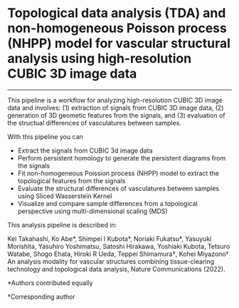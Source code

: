 # Topological data analysis (TDA) and non-homogeneous Poisson process (NHPP) model for vascular structural analysis using high-resolution CUBIC 3D image data

---

This pipeline is a workflow for analyzing high-resolution CUBIC 3D image data and involves: (1) extraction of signals from CUBIC 3D image data, (2) generation of 3D geometic features from the signals, and (3) evaluation of the structual differences of vasculatures between samples.

With this pipeline you can

- Extract the signals from CUBIC 3d image data 
- Perform persistent homology to generate the persistent diagrams from the signals
- Fit non-homogeneous Poission process (NHPP) model to extract the topological features from the signals
- Evaluate the structural differences of vasculatures between samples using Sliced Wasserstein Kernel
- Visualize and compare sample differences from a topological perspective using multi-dimensional scaling (MDS)

This analysis pipeline is described in:

Kei Takahashi, Ko Abe*, Shimpei I Kubota*, Noriaki Fukatsu*, Yasuyuki Morishita, Yasuhiro Yoshimatsu, Satoshi Hirakawa, Yoshiaki Kubota, Tetsuro Watabe, Shogo Ehata, Hiroki R Ueda, Teppei Shimamura†, Kohei Miyazono† An analysis modality for vascular structures combining tissue-clearing technology and topological data analysis, Nature Communications (2022).

*Authors contributed equally

†Corresponding author

